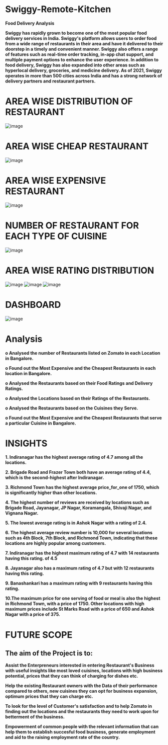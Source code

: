 # Swiggy-Remote-Kitchen
**Food Delivery Analysis**

**Swiggy has rapidly grown to become one of the most popular food delivery services in India. Swiggy's platform allows users to order food from a wide range of restaurants in their area and have it delivered to their doorstep in a timely and convenient manner. Swiggy also offers a range of features such as real-time order tracking, in-app chat support, and multiple payment options to enhance the user experience. In addition to food delivery, Swiggy has also expanded into other areas such as hyperlocal delivery, groceries, and medicine delivery. As of 2021, Swiggy operates in more than 500 cities across India and has a strong network of delivery partners and restaurant partners.**




# AREA WISE DISTRIBUTION OF RESTAURANT
![image](https://github.com/Swati-Latta/Swiggy-Remote-Kitchen/assets/134490572/51e949ce-bd9d-4d77-95fb-e90c738f78d3)


# AREA WISE CHEAP RESTAURANT
![image](https://github.com/Swati-Latta/Swiggy-Remote-Kitchen/assets/134490572/ad4e83f0-0b83-4694-9167-300e9bd0b12d)


# AREA WISE EXPENSIVE RESTAURANT
![image](https://github.com/Swati-Latta/Swiggy-Remote-Kitchen/assets/134490572/3999ae4c-694d-4697-8787-6a7c280eb60f)


# NUMBER OF RESTAURANT FOR EACH TYPE OF CUISINE
![image](https://github.com/Swati-Latta/Swiggy-Remote-Kitchen/assets/134490572/e04856c3-f7d3-4f35-85e0-39dcd80da469)


# AREA WISE RATING DISTRIBUTION
![image](https://github.com/Swati-Latta/Swiggy-Remote-Kitchen/assets/134490572/cbdfd046-ca81-48f9-bdc7-a61d09360657)
![image](https://github.com/Swati-Latta/Swiggy-Remote-Kitchen/assets/134490572/6ce09d9d-8567-4fdc-8625-664252f05575)
![image](https://github.com/Swati-Latta/Swiggy-Remote-Kitchen/assets/134490572/fc859d4a-5a98-4986-bb5d-7c02357080aa)



# DASHBOARD
![image](https://github.com/Swati-Latta/Swiggy-Remote-Kitchen/assets/134490572/5a7c1e48-4fbd-4a57-a811-40723324b3ca)

# **Analysis**
**o Analysed the number of Restaurants listed on Zomato in each Location in Bangalore.**

**o	Found out the Most Expensive and the Cheapest Restaurants in each location in Bangalore.**
 
**o	Analysed the Restaurants based on their Food Ratings and Delivery Ratings.**

**o	Analysed the Locations based on their Ratings of the Restaurants.**

**o	Analysed the Restaurants based on the Cuisines they Serve.**

**o	Found out the Most Expensive and the Cheapest Restaurants that serve a particular Cuisine in Bangalore.**



# **INSIGHTS**

**1. Indiranagar has the highest average rating of 4.7 among all the locations.**

**2. Brigade Road and Frazer Town both have an average rating of 4.4, which is the second-highest after Indiranagar.**

**3. Richmond Town has the highest average price_for_one of 1750, which is significantly higher than other locations.**

**4. The highest number of reviews are received by locations such as Brigade Road, Jayanagar, JP Nagar, Koramangala, Shivaji Nagar, and Vignana Nagar.**

**5. The lowest average rating is in Ashok Nagar with a rating of 2.4.**

**6. The highest average review number is 10,000 for several locations such as 4th Block, 7th Block, and Richmond Town, indicating that these locations are highly popular among customers.**

**7. Indiranagar has the highest maximum rating of 4.7 with 14 restaurants having this rating.  of 4.5**

**8. Jayanagar also has a maximum rating of 4.7 but with 12 restaurants having this rating.**

**9. Banashankari has a maximum rating with 9 restaurants having this rating.**

**10.The maximum price for one serving of food or meal is also the highest in Richmond Town, with a price of 1750. Other locations with high maximum prices include St Marks Road with a price of 650 and Ashok Nagar with a price of 375.**

# **FUTURE SCOPE**
## The aim of the Project is to:

**Assist the Enterpreneurs interested in entering Restaurant's Business with useful insights like most loved cuisines, locations with high business potential, prices that they can think of charging for dishes etc.**

**Help the existing Restaurant owners with the Data of their performance compared to others, new cuisines they can opt for business expansion, optimum prices that they can charge etc.**

**To look for the level of Customer's satisfaction and to help Zomato in finding out the locations and the restaurants they need to work upon for betterment of the business.**

**Empowerment of common people with the relevant information that can help them to establish succesful food business, generate employment and aid to the raising employment rate of the country.**



